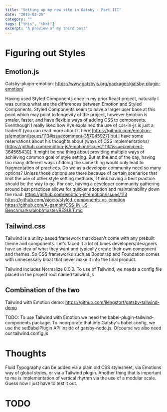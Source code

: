 ```yaml
---
title: "Setting up my new site in Gatsby - Part III"
date: "2019-03-25"
category: ""
tags: ["this", "that"]
excerpt: "A preview of my third post"
---
```


# Figuring out Styles

## Emotion.js

Gatsby-plugin-emotion: https://www.gatsbyjs.org/packages/gatsby-plugin-emotion/

Having used Styled Components once in my prior React project, naturally I was curious what are the differences between Emotion and Styled Components. Styled Components seem to have a larger user base at this point which may point to longevity of the project, however Emotion is smaler, faster, and have flexible ways of adding CSS to components. Eventhough I really liked how Kye explained the use of css-in-js is just a tradeoff (you can read more about it here)[https://github.com/emotion-js/emotion/issues/113#issuecomment-357045927] but I have some reservations about his thoughts about (ways of CSS implementations)[https://github.com/emotion-js/emotion/issues/113#issuecomment-364565430]. It might be one thing about providing multiple ways of achieving common goal of style setting. But at the end of the day, having too many different ways of doing the same thing would only lead to fragmentation of practices. Do we as a developer community need so many options? Unless those options are there because of certain scenarios that limit the use of other style setting methods, I think having a best practice should be the way to go. For one, having a developer community gathering around best practices allows for quicker adoption and maintainability down the road.
https://github.com/emotion-js/emotion/issues/113
https://github.com/jsjoeio/styled-components-vs-emotion
https://github.com/A-gambit/CSS-IN-JS-Benchmarks/blob/master/RESULT.md

## Tailwind.css

Tailwind is a utility-based framework that doesn't come with any prebuilt theme and components. Let's faced it a lot of times developers/designers have an idea of what they want and typically create their own component and themes. So CSS frameworks such as Bootstrap and Foundation comes with unnecessary bloat that never make it into the final product.

Tailwind includes Normalize 8.0.0. To use of Tailwind, we needs a config file placed in the project root named tailwind.js

## Combination of the two

Tailwind with Emotion demo: https://github.com/jlengstorf/gatsby-tailwind-demo

TODO: To use Tailwind with Emotion we need the babel-plugin-tailwind-components package. To incorporate that into Gatsby's babel config, we use the setBabelPlugin API inside of gatsby-node.js. Ofcourse we also need our tailwind.config.js

# Thoughts

Fluid Typography can be added via a plain old CSS stylesheet, via Emotions way of global styles, or via a Tailwind plugin. Another thing that is important to me is implementation of vertical rhythm via the use of a modular scale.
Guess now I just have to test it out.

# TODO
